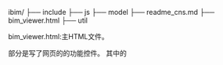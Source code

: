 ibim/
├── include
├── js
├── model
├── readme_cns.md
├── bim_viewer.html
├── util

bim_viewer.html:主HTML文件。
    <aside>部分是写了网页的的功能控件。 其中的<script>用了jquery和javascript的addEventListener来处理控件中事件

    Threejs部分代码：开始是变量的声明。然后是通过init()和animate()两个函数分别进行初始设定和动画。
    
    主要function 介绍：
    init()函数中主要是对webgl进行一下初始化，加入相机，灯光， 控制方法(OrbitControls或者 RoamControls)， 建筑模型(LoadModel函数)
    
    onKeyDown() 这个函数是写入以下按键和功能之间切换的用法，是作为开始调试程序所加入的功能。与aside中的控件功能一样，到时可以删去或者成为网页的热键。

    initGUI() 初始dat.gui。也就是网页右上角的GUI。

    onDocumentMouseClick() 是鼠标点击事件的listener。然后通过判断在哪个一功能状态并做出不同的动作。
    功能：CLIP：切平面 CAMERA： 放置相机 INFROM：显示建筑信息。

    animate()每一帧的变化，类似于OpenGL等图形API。

    loadModel(filePath) 是读取模型的函数。 通过ObjectLoader类 或者 LargeObjLoader 来进行模型的读取。

util/
└── sliceLargeJson.py

sliceLargeJson.py 是一个Python的脚本，通过运行该脚本且加入需要分割的JSON模型。 脚本会将JSON模型分成小于指定大小(默认100MB)的小块并将其放入同名文件夹，且重命名以:"原文件命"+编号(0 - N).js

include/
├── helpers
│   ├── AxisHelper.js
│   ├── RaycastHelper.js
├── largeObjLoader.js
├── OrbitControls.js
├── RoamControls.js
├── three.js

largeObjLoader.js :读取超过一次读取文本SIZE大小的JSON文件。 largeObjLoader 和 Threejs中的ObjectLoader很相似。
    load() 通过遍历读取分成Slice的JSON文本，并最终合成为一个保存了模型信息的Object类型o。

    parse() 用load()中的模型信息建立几何，材质等图形信息并将最终的模型加入网页中。


两个控制的函数基本已经写好了，所以这里就先不详细写文档了。用法就是在网页的init中建立一个控制类的对象，再删除这个对象的时候记得要调用dispose()函数来移除已经加入的listener。
RoamControls.js :第一人称操作

OrbitControls: 鼠标操作

helpers/ 主要是一些辅助用的类

AxisHelper.js 画出坐标系
RaycastHelper.js 画出射线，主要用于碰撞检测。

model/
├── house
├── house.js
分别为使用sliceLargeJson.py分割过的模型和没有分割过的模型

